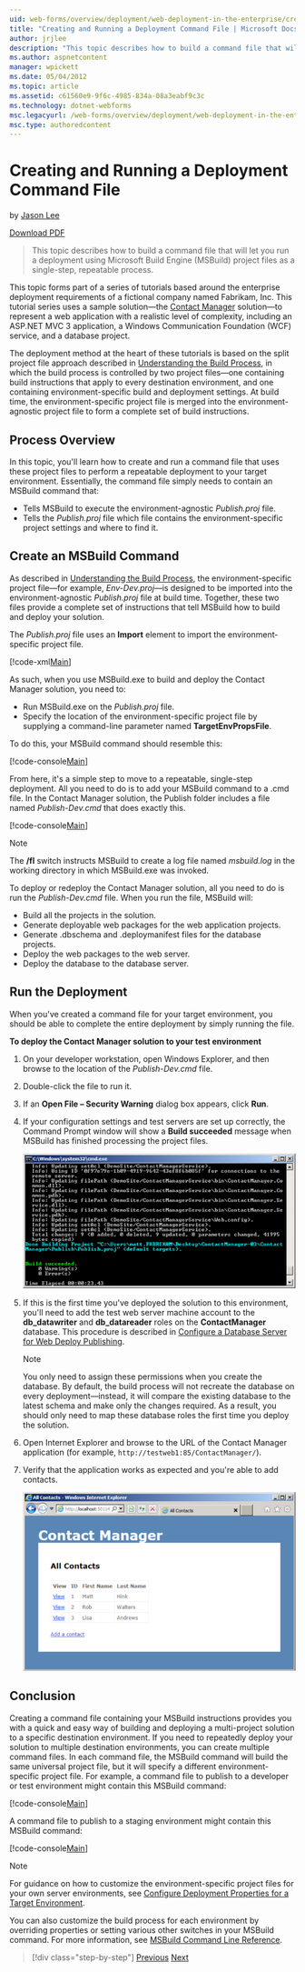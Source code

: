 ```yaml
---
uid: web-forms/overview/deployment/web-deployment-in-the-enterprise/creating-and-running-a-deployment-command-file
title: "Creating and Running a Deployment Command File | Microsoft Docs"
author: jrjlee
description: "This topic describes how to build a command file that will let you run a deployment using Microsoft Build Engine (MSBuild) project files as a single-step, re..."
ms.author: aspnetcontent
manager: wpickett
ms.date: 05/04/2012
ms.topic: article
ms.assetid: c61560e9-9f6c-4985-834a-08a3eabf9c3c
ms.technology: dotnet-webforms
msc.legacyurl: /web-forms/overview/deployment/web-deployment-in-the-enterprise/creating-and-running-a-deployment-command-file
msc.type: authoredcontent
---
```

Creating and Running a Deployment Command File
====================
by [Jason Lee](https://github.com/jrjlee)

[Download PDF](https://msdnshared.blob.core.windows.net/media/MSDNBlogsFS/prod.evol.blogs.msdn.com/CommunityServer.Blogs.Components.WeblogFiles/00/00/00/63/56/8130.DeployingWebAppsInEnterpriseScenarios.pdf)

> This topic describes how to build a command file that will let you run a deployment using Microsoft Build Engine (MSBuild) project files as a single-step, repeatable process.


This topic forms part of a series of tutorials based around the enterprise deployment requirements of a fictional company named Fabrikam, Inc. This tutorial series uses a sample solution&#x2014;the [Contact Manager](the-contact-manager-solution.md) solution&#x2014;to represent a web application with a realistic level of complexity, including an ASP.NET MVC 3 application, a Windows Communication Foundation (WCF) service, and a database project.

The deployment method at the heart of these tutorials is based on the split project file approach described in [Understanding the Build Process](understanding-the-build-process.md), in which the build process is controlled by two project files&#x2014;one containing build instructions that apply to every destination environment, and one containing environment-specific build and deployment settings. At build time, the environment-specific project file is merged into the environment-agnostic project file to form a complete set of build instructions.

## Process Overview

In this topic, you'll learn how to create and run a command file that uses these project files to perform a repeatable deployment to your target environment. Essentially, the command file simply needs to contain an MSBuild command that:

- Tells MSBuild to execute the environment-agnostic *Publish.proj* file.
- Tells the *Publish.proj* file which file contains the environment-specific project settings and where to find it.

## Create an MSBuild Command

As described in [Understanding the Build Process](understanding-the-build-process.md), the environment-specific project file&#x2014;for example, *Env-Dev.proj*&#x2014;is designed to be imported into the environment-agnostic *Publish.proj* file at build time. Together, these two files provide a complete set of instructions that tell MSBuild how to build and deploy your solution.

The *Publish.proj* file uses an **Import** element to import the environment-specific project file.


[!code-xml[Main](creating-and-running-a-deployment-command-file/samples/sample1.xml)]


As such, when you use MSBuild.exe to build and deploy the Contact Manager solution, you need to:

- Run MSBuild.exe on the *Publish.proj* file.
- Specify the location of the environment-specific project file by supplying a command-line parameter named **TargetEnvPropsFile**.

To do this, your MSBuild command should resemble this:


[!code-console[Main](creating-and-running-a-deployment-command-file/samples/sample2.cmd)]


From here, it's a simple step to move to a repeatable, single-step deployment. All you need to do is to add your MSBuild command to a .cmd file. In the Contact Manager solution, the Publish folder includes a file named *Publish-Dev.cmd* that does exactly this.


[!code-console[Main](creating-and-running-a-deployment-command-file/samples/sample3.cmd)]


> [!NOTE]
> The **/fl** switch instructs MSBuild to create a log file named *msbuild.log* in the working directory in which MSBuild.exe was invoked.


To deploy or redeploy the Contact Manager solution, all you need to do is run the *Publish-Dev.cmd* file. When you run the file, MSBuild will:

- Build all the projects in the solution.
- Generate deployable web packages for the web application projects.
- Generate .dbschema and .deploymanifest files for the database projects.
- Deploy the web packages to the web server.
- Deploy the database to the database server.

## Run the Deployment

When you've created a command file for your target environment, you should be able to complete the entire deployment by simply running the file.

**To deploy the Contact Manager solution to your test environment**

1. On your developer workstation, open Windows Explorer, and then browse to the location of the *Publish-Dev.cmd* file.
2. Double-click the file to run it.
3. If an **Open File – Security Warning** dialog box appears, click **Run**.
4. If your configuration settings and test servers are set up correctly, the Command Prompt window will show a **Build succeeded** message when MSBuild has finished processing the project files.

    ![](creating-and-running-a-deployment-command-file/_static/image1.png)
5. If this is the first time you've deployed the solution to this environment, you'll need to add the test web server machine account to the **db\_datawriter** and **db\_datareader** roles on the **ContactManager** database. This procedure is described in [Configure a Database Server for Web Deploy Publishing](../configuring-server-environments-for-web-deployment/configuring-a-database-server-for-web-deploy-publishing.md).

    > [!NOTE]
    > You only need to assign these permissions when you create the database. By default, the build process will not recreate the database on every deployment&#x2014;instead, it will compare the existing database to the latest schema and make only the changes required. As a result, you should only need to map these database roles the first time you deploy the solution.
6. Open Internet Explorer and browse to the URL of the Contact Manager application (for example, `http://testweb1:85/ContactManager/`).
7. Verify that the application works as expected and you're able to add contacts.

    ![](creating-and-running-a-deployment-command-file/_static/image2.png)

## Conclusion

Creating a command file containing your MSBuild instructions provides you with a quick and easy way of building and deploying a multi-project solution to a specific destination environment. If you need to repeatedly deploy your solution to multiple destination environments, you can create multiple command files. In each command file, the MSBuild command will build the same universal project file, but it will specify a different environment-specific project file. For example, a command file to publish to a developer or test environment might contain this MSBuild command:


[!code-console[Main](creating-and-running-a-deployment-command-file/samples/sample4.cmd)]


A command file to publish to a staging environment might contain this MSBuild command:


[!code-console[Main](creating-and-running-a-deployment-command-file/samples/sample5.cmd)]


> [!NOTE]
> For guidance on how to customize the environment-specific project files for your own server environments, see [Configure Deployment Properties for a Target Environment](../configuring-server-environments-for-web-deployment/configuring-deployment-properties-for-a-target-environment.md).


You can also customize the build process for each environment by overriding properties or setting various other switches in your MSBuild command. For more information, see [MSBuild Command Line Reference](https://msdn.microsoft.com/library/ms164311.aspx).

> [!div class="step-by-step"]
> [Previous](deploying-database-projects.md)
> [Next](manually-installing-web-packages.md)
